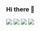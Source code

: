 ### Hi there 👋


<img src="https://img.shields.io/badge/Kotlin-7F52FF?style=plastic&logo=Kotlin&logoColor=white"/>
<img src="https://img.shields.io/badge/Android-34A853?style=flat&logo=Android&logoColor=white"/>
<img src="https://img.shields.io/badge/Spring Boot-6DB33F?style=flat&logo=SpringBoot&logoColor=white"/>
<img src="https://img.shields.io/badge/MySQL-4479A1?style=flat&logo=MySQL&logoColor=white"/>




